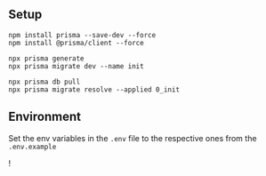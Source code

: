 ## Setup

```shell
npm install prisma --save-dev --force
npm install @prisma/client --force

npx prisma generate
npx prisma migrate dev --name init

npx prisma db pull
npx prisma migrate resolve --applied 0_init
```

## Environment

Set the env variables in the `.env` file to the respective ones from the `.env.example`

!